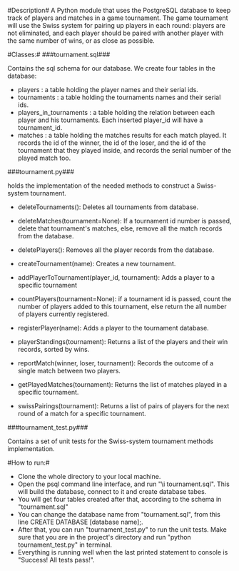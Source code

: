 #Description#
A Python module that uses the PostgreSQL database to keep track of players and matches in a game tournament.
The game tournament will use the Swiss system for pairing up players in each round: players are not eliminated,
and each player should be paired with another player with the same number of wins, or as close as possible.

#Classes:#
###tournament.sql###

Contains the sql schema for our database. We create four tables in the database:
- players : a table holding the player names and their serial ids.
- tournaments : a table holding the tournaments names and their serial ids.
- players_in_tournaments : a table holding the relation between each player and his tournaments. Each inserted player_id
will have a tournament_id.
- matches : a table holding the matches results for each match played. It records the id of the winner, the id of the
loser, and the id of the tournament that they played inside, and records the serial number of the played match too.

###tournament.py###

holds the implementation of the needed methods to construct a Swiss-system tournament.

- deleteTournaments(): Deletes all tournaments from database.

- deleteMatches(tournament=None): If a tournament id number is passed, delete that tournament's matches, else,
remove all the match records from the database.

- deletePlayers(): Removes all the player records from the database.

- createTournament(name): Creates a new tournament.

- addPlayerToTournament(player_id, tournament): Adds a player to a specific tournament

- countPlayers(tournament=None): if a tournament id is passed, count the number of players added to this tournament, else
return the all number of players currently registered.

- registerPlayer(name): Adds a player to the tournament database.

- playerStandings(tournament): Returns a list of the players and their win records, sorted by wins.

- reportMatch(winner, loser, tournament): Records the  outcome of a single match between two players.

- getPlayedMatches(tournament): Returns the list of matches played in a specific tournament.

- swissPairings(tournament): Returns a list of pairs of players for the next round of a match for a specific tournament.

###tournament_test.py###

Contains a set of unit tests for the Swiss-system tournament methods implementation.

#How to run:#
- Clone the whole directory to your local machine.
- Open the psql command line interface, and run "\i tournament.sql". This will build the database, connect to it and create database tabes.
- You will get four tables created after that, according to the schema in "tournament.sql"
- You can change the database name from "tournament.sql", from this line CREATE DATABASE [database name];.
- After that, you can run "tournament_test.py" to run the unit tests. Make sure that you are in the project's directory and run "python tournament_test.py" in terminal.
- Everything is running well when the last printed statement to console is "Success!  All tests pass!".

